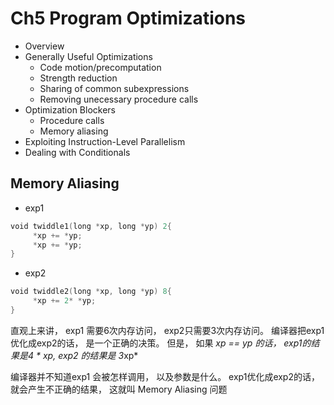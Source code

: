# Ch5 Program Optimizations

- Overview
- Generally Useful Optimizations
    - Code motion/precomputation
    - Strength reduction
    - Sharing of common subexpressions
    - Removing unecessary procedure calls
- Optimization Blockers
    - Procedure calls
    - Memory aliasing
- Exploiting Instruction-Level Parallelism
- Dealing with Conditionals

## Memory Aliasing

- exp1

```go
void twiddle1(long *xp, long *yp) 2{
	 *xp += *yp;
	 *xp += *yp;
}
```

- exp2

```go
void twiddle2(long *xp, long *yp) 8{
	 *xp += 2* *yp;
}
```

直观上来讲， exp1 需要6次内存访问， exp2只需要3次内存访问。 编译器把exp1 优化成exp2的话， 是一个正确的决策。 但是，  如果 *xp == yp 的话，   exp1的结果是4 * xp,  exp2 的结果是 3*xp*

编译器并不知道exp1 会被怎样调用， 以及参数是什么。  exp1优化成exp2的话， 就会产生不正确的结果， 这就叫 Memory Aliasing 问题